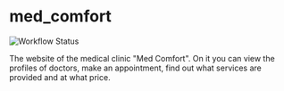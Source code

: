 # med_comfort

![Workflow Status](https://github.com/Polodashvili-Iosif/med_comfort/actions/workflows/main.yml/badge.svg)

The website of the medical clinic "Med Comfort". On it you can view the profiles of doctors, make an appointment, find out what services are provided and at what price.
